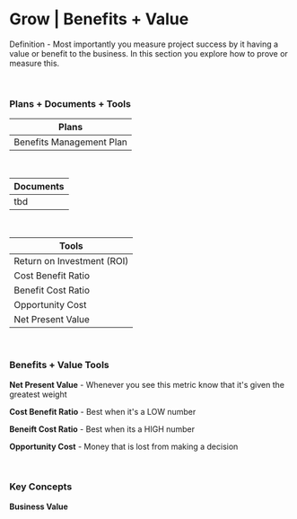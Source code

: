 # Grow | Benefits + Value

Definition - Most importantly you measure project success by it having a value or benefit to the business. In this section you explore how to prove or measure this.

<br>

### Plans + Documents + Tools

| Plans                    |
| ------------------------ |
| Benefits Management Plan |

<br>

| Documents |
| --------- |
| tbd       |

<br>

| Tools                      |
| -------------------------- |
| Return on Investment (ROI) |
| Cost Benefit Ratio         |
| Benefit Cost Ratio         |
| Opportunity Cost           |
| Net Present Value          |

<br/>

### Benefits + Value Tools

**Net Present Value** - Whenever you see this metric know that it's given the greatest weight

**Cost Benefit Ratio** - Best when it's a LOW number

**Beneift Cost Ratio** - Best when its a HIGH number

**Opportunity Cost** - Money that is lost from making a decision

<br/>

### Key Concepts

**Business Value**
